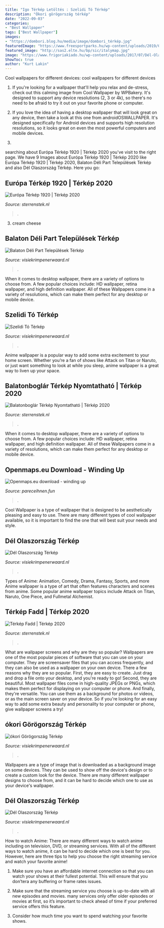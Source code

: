 ```yaml
---
title: "Igo Térkép Letöltés : Szelidi Tó Térkép"
description: "Ókori görögország térkép"
date: "2022-09-03"
categories:
- "Best Wallpaper"
tags: ["Best Wallpaper"]
images:
- "https://dombori.blog.hu/media/image/dombori_térkép.jpg"
featuredImage: "https://www.freesportparks.hu/wp-content/uploads/2019/05/Balaton-Deli-part-telepulesei-Free-Sport-Parks-terkep.jpg.jpg"
featured_image: "http://sas2.elte.hu/bp/sic/italymap.jpg"
image: "https://www.frigoriakiado.hu/wp-content/uploads/2017/07/Dél-Olaszország-térkép2.jpg"
ShowToc: true
author: "Kurt Lakin"
---
```



Cool wallpapers for different devices:
cool wallpapers for different devices 

1. If you're looking for a wallpaper that'll help you relax and de-stress, check out this calming image from Cool Wallpaper by WPBakery. It's designed to support any device resolutions (2, 3 or 4k), so there's no need to be afraid to try it out on your favorite phone or computer.

2. If you love the idea of having a desktop wallpaper that will look great on any device, then take a look at this one from androidOSWALLPAPER. It's designed specifically for Android devices and supports high resolution resolutions, so it looks great on even the most powerful computers and mobile devices.

3.

	

		
searching about Európa Térkép 1920 | Térkép 2020 you've visit to the right page. We have 9 Images about Európa Térkép 1920 | Térkép 2020 like Európa Térkép 1920 | Térkép 2020, Balaton Déli Part Települések Térkép and also Dél Olaszország Térkép. Here you go:
		
    
## Európa Térkép 1920 | Térkép 2020

<img loading=lazy src="https://static.darabanth.com/images/9/8/980741.jpg" onerror="this.onerror=null;this.src='https://tse1.mm.bing.net/th?id=OIP.NI7U8JcksmxabbW7fiTTIQHaFZ&amp;pid=15.1';" alt="Európa Térkép 1920 | Térkép 2020">

_Source: sterrenstek.nl_

>. 

	

3. cream cheese 

    
## Balaton Déli Part Települések Térkép

<img loading=lazy src="https://www.freesportparks.hu/wp-content/uploads/2019/05/Balaton-Deli-part-telepulesei-Free-Sport-Parks-terkep.jpg.jpg" onerror="this.onerror=null;this.src='https://tse4.mm.bing.net/th?id=OIP.iMYkoxejqqmhFml3PlNlWQHaEs&amp;pid=15.1';" alt="Balaton Déli Part Települések Térkép">

_Source: visiekrimpenerwaard.nl_

>. 

	

When it comes to desktop wallpaper, there are a variety of options to choose from. A few popular choices include: HD wallpaper, retina wallpaper, and high definition wallpaper. All of these Wallpapers come in a variety of resolutions, which can make them perfect for any desktop or mobile device. 

    
## Szelidi Tó Térkép

<img loading=lazy src="https://strand.hu/upload/images/Galeria/strand/szelidi_to/strand_szelidi_to.jpg" onerror="this.onerror=null;this.src='https://tse3.mm.bing.net/th?id=OIP.A9p2qJ--4y-K-ND40jAoGgHaE8&amp;pid=15.1';" alt="Szelidi Tó Térkép">

_Source: visiekrimpenerwaard.nl_

>. 

	

Anime wallpaper is a popular way to add some extra excitement to your home screen. Whether you’re a fan of shows like Attack on Titan or Naruto, or just want something to look at while you sleep, anime wallpaper is a great way to liven up your space.

    
## Balatonboglár Térkép Nyomtatható | Térkép 2020

<img loading=lazy src="https://lh3.googleusercontent.com/proxy/aIh94ScaSsRRVLa9sVNPJ2qHnC5nG3H6yFoyV1GsyPlmlonymM57U4cGb8cFAgjoGgNX_HKEr1vKXtfPRYxyGXhEFssYLLTOL_ztlizUlIdn=s0-d" onerror="this.onerror=null;this.src='https://tse4.mm.bing.net/th?id=OIP.sBu9Dl_pg9Tu3xNSRVk40QHaFR&amp;pid=15.1';" alt="Balatonboglár Térkép Nyomtatható | Térkép 2020">

_Source: sterrenstek.nl_

>. 

	

When it comes to desktop wallpaper, there are a variety of options to choose from. A few popular choices include: HD wallpaper, retina wallpaper, and high definition wallpaper. All of these Wallpapers come in a variety of resolutions, which can make them perfect for any desktop or mobile device. 

    
## Openmaps.eu Download - Winding Up

<img loading=lazy src="http://pareceihnen.fun/mnv/Ymud7KYDjmQ3DEMGomf3rwHaHi.jpg" onerror="this.onerror=null;this.src='https://tse4.mm.bing.net/th?id=OIP.--Dej3U7r9-Y2x9DU__ncQAAAA&amp;pid=15.1';" alt="Openmaps.eu download - winding up">

_Source: pareceihnen.fun_

>. 

	

Cool Wallpaper is a type of wallpaper that is designed to be aesthetically pleasing and easy to use. There are many different types of cool wallpaper available, so it is important to find the one that will best suit your needs and style.

    
## Dél Olaszország Térkép

<img loading=lazy src="https://www.frigoriakiado.hu/wp-content/uploads/2017/07/Dél-Olaszország-térkép2.jpg" onerror="this.onerror=null;this.src='https://tse1.mm.bing.net/th?id=OIP.Dt5kS1iOo7Uhch8hg7V5wQHaFs&amp;pid=15.1';" alt="Dél Olaszország Térkép">

_Source: visiekrimpenerwaard.nl_

>. 

	

Types of Anime: Animation, Comedy, Drama, Fantasy, Sports, and more
Anime wallpaper is a type of art that often features characters and scenes from anime. Some popular anime wallpaper topics include Attack on Titan, Naruto, One Piece, and Fullmetal Alchemist.

    
## Térkép Fadd | Térkép 2020

<img loading=lazy src="https://dombori.blog.hu/media/image/dombori_térkép.jpg" onerror="this.onerror=null;this.src='https://tse3.mm.bing.net/th?id=OIP.Byc9XcGnRBXCPS5wEbzD7AHaD4&amp;pid=15.1';" alt="Térkép Fadd | Térkép 2020">

_Source: sterrenstek.nl_

>. 

	

What are wallpaper screens and why are they so popular?
Wallpapers are one of the most popular pieces of software that you can use on your computer. They are screensaver files that you can access frequently, and they can also be used as a wallpaper on your own device. There a few reasons why they are so popular. First, they are easy to create. Just drag and drop a file onto your desktop, and you're ready to go! Second, they are beautiful. Most wallpaper files come in high-quality JPEGs or PNGs, which makes them perfect for displaying on your computer or phone. And finally, they're versatile. You can use them as a background for photos or videos, or as the main screen saver on your device. So if you're looking for an easy way to add some extra beauty and personality to your computer or phone, give wallpaper screens a try!

    
## ókori Görögország Térkép

<img loading=lazy src="https://www.taneszkozcentrum.hu/products/full/mt2_hu.jpg" onerror="this.onerror=null;this.src='https://tse2.mm.bing.net/th?id=OIP.ewdWITOHZ2IgYVOWWezWUwHaFU&amp;pid=15.1';" alt="ókori Görögország Térkép">

_Source: visiekrimpenerwaard.nl_

>. 

	

Wallpapers are a type of image that is downloaded as a background image on some devices. They can be used to show off the device's design or to create a custom look for the device. There are many different wallpaper designs to choose from, and it can be hard to decide which one to use as your device's wallpaper.

    
## Dél Olaszország Térkép

<img loading=lazy src="http://sas2.elte.hu/bp/sic/italymap.jpg" onerror="this.onerror=null;this.src='https://tse3.mm.bing.net/th?id=OIP.oPgJgAAH1ZTjBt9ThkELjwHaLl&amp;pid=15.1';" alt="Dél Olaszország Térkép">

_Source: visiekrimpenerwaard.nl_

>. 

	

How to watch Anime: There are many different ways to watch anime including on television, DVD, or streaming services.
With all of the different ways to watch anime, it can be hard to decide which one is best for you. However, here are three tips to help you choose the right streaming service and watch your favorite anime!
1. Make sure you have an affordable internet connection so that you can watch your shows at their fullest potential. This will ensure that you don’tera any buffering or frame rates issues.

2. Make sure that the streaming service you choose is up-to-date with all new episodes and movies. many services only offer older episodes or movies at first, so it’s important to check ahead of time if your preferred service offers this feature.

3. Consider how much time you want to spend watching your favorite shows.

